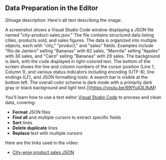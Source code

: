 ## Data Preparation in the Editor

[[Image description: Here's alt text describing the image:

A screenshot shows a Visual Studio Code window displaying a JSON file named "city-product-sales.json." The file contains structured data listing cities, products sold, and sales figures.  The data is organized into multiple objects, each with "city," "product," and "sales" fields. Examples include "Rio de Janiero" selling "Bananas" with 82 sales, "Mannila" selling "Apples" with 30 sales, and "Cairo" selling "Bananas" with 29 sales. The background is dark, with the code displayed in light-colored text. The bottom of the screen shows the line and column numbers of the cursor position (Line 1, Column 1), and various status indicators including encoding (UTF-8), line endings (LF), and JSON formatting tools.  A search bar is visible at the bottom left.  The overall color scheme is dark mode with a primarily dark gray or black background and light text.]](https://youtu.be/99lYu43L9uM)

You'll learn how to use a text editor [Visual Studio Code](https://code.visualstudio.com/) to process and clean data, covering:

- **Format** JSON files
- **Find all** and multiple cursors to extract specific fields
- **Sort** lines
- **Delete duplicate** lines
- **Replace** text with multiple cursors

Here are the links used in the video:

- [City-wise product sales JSON](https://drive.google.com/file/d/1VEnKChf4i04iKsQfw0MwoJlfkOBGQ65B/view?usp=drive_link)
